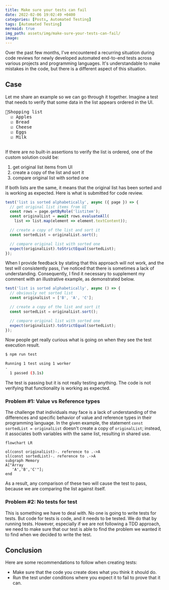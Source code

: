 ```yaml
---
title: Make sure your tests can fail
date: 2022-02-06 19:02:49 +0400
categories: [Posts, Automated Testing]
tags: [Automated Testing]
mermaid: true
img_path: assets/img/make-sure-your-tests-can-fail/
image:
---
```


Over the past few months, I've encountered a recurring situation during code reviews for newly developed automated end-to-end tests across various projects and programming languages. It's understandable to make mistakes in the code, but there is a different aspect of this situation.

## Case
Let me share an example so we can go through it together. Imagine a test that needs to verify that some data in the list appears ordered in the UI.

<pre class="align-center">
🛒Shopping list
  ☑️ Apples
  ☑️ Bread
  ☑️ Cheese
  ☑️ Eggs
  ☑️ Milk
 </pre>

If there are no built-in assertions to verify the list is ordered, one of the custom solution could be:
1. get original list items from UI
1. create a copy of the list and sort it
1. compare original list with sorted one

If both lists are the same, it means that the original list has been sorted and is working as expected. Here is what is submitted for code review.

```ts
test('list is sorted alphabetically', async ({ page }) => {
  // get original list items from UI
  const rows = page.getByRole('listitem');
  const originalList = await rows.evaluateAll(
    list => list.map(element => element.textContent));

  // create a copy of the list and sort it
  const sortedList = originalList.sort();

  // compare original list with sorted one
  expect(originalList).toStrictEqual(sortedList);
});
```

When I provide feedback by stating that this approach will not work, and the test will consistently pass, I've noticed that there is sometimes a lack of understanding. Consequently, I find it necessary to supplement my comment with an illustrative example, as demonstrated below.

```ts
test('list is sorted alphabetically', async () => {
  // obviously not sorted list
  const originalList = ['B', 'A', 'C'];

  // create a copy of the list and sort it
  const sortedList = originalList.sort();

  // compare original list with sorted one
  expect(originalList).toStrictEqual(sortedList);
});
```

Now people get really curious what is going on when they see the test execution result.

```bash
$ npm run test

Running 1 test using 1 worker
·
  1 passed (3.1s)
```

The test is passing but it is not really testing anything. The code is not verifying that functionality is working as expected.

### Problem #1: Value vs Reference types
The challenge that individuals may face is a lack of understanding of the differences and specific behavior of value and reference types in their programming language. In the given example, the statement `const sortedList = originalList` doesn't create a copy of `originalList`; instead, it associates both variables with the same list, resulting in shared use.

```mermaid
flowchart LR

ol(const originalList)-. reference to .->A
sl(const sortedList)-. reference to .->A
subgraph Memory
A["Array
   'A','B','C'"];
end
```

As a result, any comparison of these two will cause the test to pass, because we are comparing the list against itself.

### Problem #2: No tests for test
This is something we have to deal with. No one is going to write tests for tests. But code for tests is code, and it needs to be tested. We do that by running tests. However, especially if we are not following a TDD approach, we need to make sure that our test is able to find the problem we wanted it to find when we decided to write the test.

## Conclusion
Here are some recommendations to follow when creating tests:
- Make sure that the code you create does what you think it should do.
- Run the test under conditions where you expect it to fail to prove that it can.